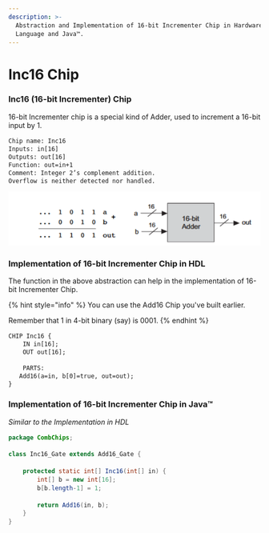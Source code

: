 ```yaml
---
description: >-
  Abstraction and Implementation of 16-bit Incrementer Chip in Hardware Design
  Language and Java™.
---
```


# Inc16 Chip

### Inc16 (16-bit Incrementer) Chip

16-bit Incrementer chip is a special kind of Adder, used to increment a 16-bit input by 1.

```nand2tetris-hdl
Chip name: Inc16
Inputs: in[16]
Outputs: out[16]
Function: out=in+1
Comment: Integer 2’s complement addition.
Overflow is neither detected nor handled.
```

![Abstraction of 16-bit Adder Chip - Representation and Truth Table](<../.gitbook/assets/img (3).png>)

### Implementation of 16-bit Incrementer Chip in HDL

The function in the above abstraction can help in the implementation of 16-bit Incrementer  Chip.

{% hint style="info" %}
You can use the Add16 Chip you've built earlier.

Remember that 1 in 4-bit binary (say) is 0001.
{% endhint %}

```nand2tetris-hdl
CHIP Inc16 {
    IN in[16];
    OUT out[16];

    PARTS:
   Add16(a=in, b[0]=true, out=out);
}
```

### Implementation of 16-bit Incrementer Chip in Java™

_Similar to the Implementation in HDL_

```java
package CombChips;

class Inc16_Gate extends Add16_Gate {
    
    protected static int[] Inc16(int[] in) {
        int[] b = new int[16];
        b[b.length-1] = 1;

        return Add16(in, b);
    }
}
```
